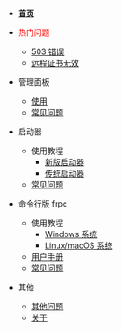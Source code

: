 - [**首页**](/README)

- <font color="red">热门问题</font>

  - [503 错误](/faq#_503-错误)
  - [远程证书无效](/launcher/faq#远程证书无效)

- 管理面板

  - [使用](/panel/use)
  - [常见问题](/panel/faq)

- 启动器

  - 使用教程
    - [新版启动器](/launcher/use_wpf)
    - [传统启动器](/launcher/use_legacy)
  - [常见问题](/launcher/faq)

- 命令行版 frpc

  - 使用教程
    - [Windows 系统](/frpc/use_windows)
    - [Linux/macOS 系统](/frpc/use_unix)
  - [用户手册](/frpc/manual)
  - [常见问题](/frpc/faq)

- 其他
  - [其他问题](/faq)
  - [关于](/about)
